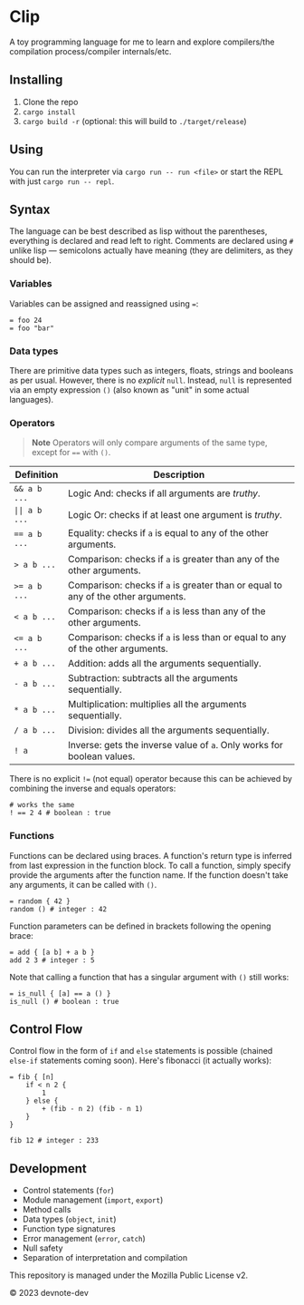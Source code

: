 # Clip

A toy programming language for me to learn and explore compilers/the compilation process/compiler internals/etc.

## Installing

1. Clone the repo
2. `cargo install`
3. `cargo build -r` (optional: this will build to `./target/release`)

## Using

You can run the interpreter via `cargo run -- run <file>` or start the REPL with just `cargo run -- repl`.

## Syntax

The language can be best described as lisp without the parentheses, everything is declared and read left to right. Comments are declared using `#` unlike lisp — semicolons actually have meaning (they are delimiters, as they should be).

### Variables

Variables can be assigned and reassigned using `=`:

```
= foo 24
= foo "bar"
```

### Data types

There are primitive data types such as integers, floats, strings and booleans as per usual. However, there is no _explicit_ `null`. Instead, `null` is represented via an empty expression `()` (also known as "unit" in some actual languages).

### Operators

> **Note**
> Operators will only compare arguments of the same type, except for `==` with `()`.

| Definition     | Description                                                                       |
| -------------- | --------------------------------------------------------------------------------- |
| `&& a b ...`   | Logic And: checks if all arguments are _truthy_.                                  |
| `\|\| a b ...` | Logic Or: checks if at least one argument is _truthy_.                            |
| `== a b ...`   | Equality: checks if `a` is equal to any of the other arguments.                   |
| `> a b ...`    | Comparison: checks if `a` is greater than any of the other arguments.             |
| `>= a b ...`   | Comparison: checks if `a` is greater than or equal to any of the other arguments. |
| `< a b ...`    | Comparison: checks if `a` is less than any of the other arguments.                |
| `<= a b ...`   | Comparison: checks if `a` is less than or equal to any of the other arguments.    |
| `+ a b ...`    | Addition: adds all the arguments sequentially.                                    |
| `- a b ...`    | Subtraction: subtracts all the arguments sequentially.                            |
| `* a b ...`    | Multiplication: multiplies all the arguments sequentially.                        |
| `/ a b ...`    | Division: divides all the arguments sequentially.                                 |
| `! a`          | Inverse: gets the inverse value of `a`. Only works for boolean values.            |

There is no explicit `!=` (not equal) operator because this can be achieved by combining the inverse and equals operators:

```
# works the same
! == 2 4 # boolean : true
```

### Functions

Functions can be declared using braces. A function's return type is inferred from last expression in the function block. To call a function, simply specify provide the arguments after the function name. If the function doesn't take any arguments, it can be called with `()`.

```
= random { 42 }
random () # integer : 42
```

Function parameters can be defined in brackets following the opening brace:

```
= add { [a b] + a b }
add 2 3 # integer : 5
```

Note that calling a function that has a singular argument with `()` still works:

```
= is_null { [a] == a () }
is_null () # boolean : true
```

## Control Flow

Control flow in the form of `if` and `else` statements is possible (chained `else-if` statements coming soon). Here's fibonacci (it actually works):

```
= fib { [n]
    if < n 2 {
        1
    } else {
        + (fib - n 2) (fib - n 1)
    }
}

fib 12 # integer : 233
```

## Development

- Control statements (`for`)
- Module management (`import`, `export`)
- Method calls
- Data types (`object`, `init`)
- Function type signatures
- Error management (`error`, `catch`)
- Null safety
- Separation of interpretation and compilation

This repository is managed under the Mozilla Public License v2.

© 2023 devnote-dev
